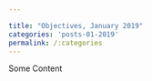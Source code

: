 ```yaml
---

title: "Objectives, January 2019"
categories: 'posts-01-2019'
permalink: /:categories
---
```


Some Content
